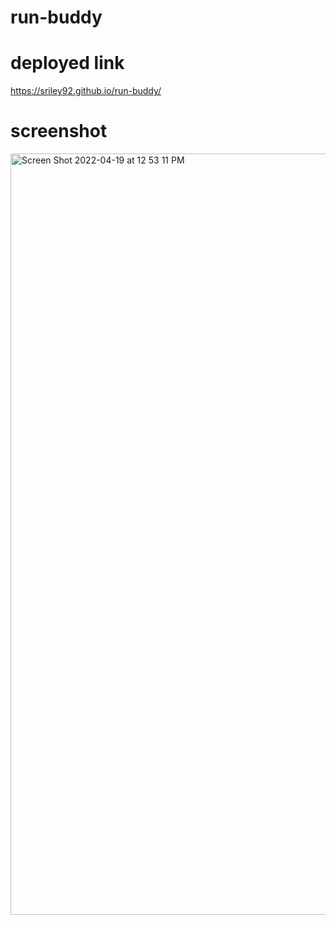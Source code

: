 # run-buddy



# deployed link
https://sriley92.github.io/run-buddy/


# screenshot
<img width="1218" alt="Screen Shot 2022-04-19 at 12 53 11 PM" src="https://user-images.githubusercontent.com/96968864/164056062-9c73fd80-4fb7-4fd6-bd09-cf91cbc13ca1.png">
